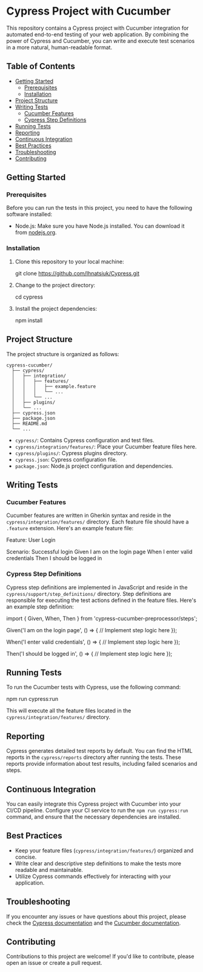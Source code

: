 # Cypress Project with Cucumber

This repository contains a Cypress project with Cucumber integration for automated end-to-end testing of your web application. By combining the power of Cypress and Cucumber, you can write and execute test scenarios in a more natural, human-readable format.

## Table of Contents

- [Getting Started](#getting-started)
  - [Prerequisites](#prerequisites)
  - [Installation](#installation)
- [Project Structure](#project-structure)
- [Writing Tests](#writing-tests)
  - [Cucumber Features](#cucumber-features)
  - [Cypress Step Definitions](#cypress-step-definitions)
- [Running Tests](#running-tests)
- [Reporting](#reporting)
- [Continuous Integration](#continuous-integration)
- [Best Practices](#best-practices)
- [Troubleshooting](#troubleshooting)
- [Contributing](#contributing)

## Getting Started

### Prerequisites

Before you can run the tests in this project, you need to have the following software installed:

- Node.js: Make sure you have Node.js installed. You can download it from [nodejs.org](https://nodejs.org/).

### Installation

1. Clone this repository to your local machine:

   git clone https://github.com/Ihnatsiuk/Cypress.git

2. Change to the project directory:

   cd cypress

3. Install the project dependencies:

   npm install

## Project Structure

The project structure is organized as follows:

```
cypress-cucumber/
  ├── cypress/
  │   ├── integration/
  │   │   ├── features/
  │   │   │   ├── example.feature
  │   │   │   └── ...
  │   │   └── ...
  │   ├── plugins/
  │   └── ...
  ├── cypress.json
  ├── package.json
  ├── README.md
  └── ...
```

- `cypress/`: Contains Cypress configuration and test files.
- `cypress/integration/features/`: Place your Cucumber feature files here.
- `cypress/plugins/`: Cypress plugins directory.
- `cypress.json`: Cypress configuration file.
- `package.json`: Node.js project configuration and dependencies.

## Writing Tests

### Cucumber Features

Cucumber features are written in Gherkin syntax and reside in the `cypress/integration/features/` directory. Each feature file should have a `.feature` extension. Here's an example feature file:

Feature: User Login

  Scenario: Successful login
    Given I am on the login page
    When I enter valid credentials
    Then I should be logged in

### Cypress Step Definitions

Cypress step definitions are implemented in JavaScript and reside in the `cypress/support/step_definitions/` directory. Step definitions are responsible for executing the test actions defined in the feature files. Here's an example step definition:

import { Given, When, Then } from 'cypress-cucumber-preprocessor/steps';

Given('I am on the login page', () => {
  // Implement step logic here
});

When('I enter valid credentials', () => {
  // Implement step logic here
});

Then('I should be logged in', () => {
  // Implement step logic here
});

## Running Tests

To run the Cucumber tests with Cypress, use the following command:

npm run cypress:run

This will execute all the feature files located in the `cypress/integration/features/` directory.

## Reporting

Cypress generates detailed test reports by default. You can find the HTML reports in the `cypress/reports` directory after running the tests. These reports provide information about test results, including failed scenarios and steps.

## Continuous Integration

You can easily integrate this Cypress project with Cucumber into your CI/CD pipeline. Configure your CI service to run the `npm run cypress:run` command, and ensure that the necessary dependencies are installed.

## Best Practices

- Keep your feature files (`cypress/integration/features/`) organized and concise.
- Write clear and descriptive step definitions to make the tests more readable and maintainable.
- Utilize Cypress commands effectively for interacting with your application.

## Troubleshooting

If you encounter any issues or have questions about this project, please check the [Cypress documentation](https://docs.cypress.io/) and the [Cucumber documentation](https://cucumber.io/docs/).

## Contributing

Contributions to this project are welcome! If you'd like to contribute, please open an issue or create a pull request.
